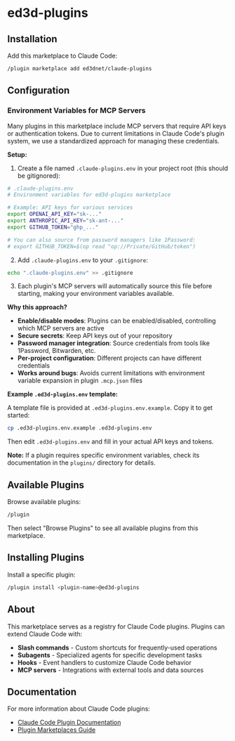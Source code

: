 # ed3d-plugins

## Installation

Add this marketplace to Claude Code:

```bash
/plugin marketplace add ed3dnet/claude-plugins
```

## Configuration

### Environment Variables for MCP Servers

Many plugins in this marketplace include MCP servers that require API keys or authentication tokens. Due to current limitations in Claude Code's plugin system, we use a standardized approach for managing these credentials.

**Setup:**

1. Create a file named `.claude-plugins.env` in your project root (this should be gitignored):

```bash
# .claude-plugins.env
# Environment variables for ed3d-plugins marketplace

# Example: API keys for various services
export OPENAI_API_KEY="sk-..."
export ANTHROPIC_API_KEY="sk-ant-..."
export GITHUB_TOKEN="ghp_..."

# You can also source from password managers like 1Password:
# export GITHUB_TOKEN=$(op read "op://Private/GitHub/token")
```

2. Add `.claude-plugins.env` to your `.gitignore`:

```bash
echo ".claude-plugins.env" >> .gitignore
```

3. Each plugin's MCP servers will automatically source this file before starting, making your environment variables available.

**Why this approach?**

- **Enable/disable modes**: Plugins can be enabled/disabled, controlling which MCP servers are active
- **Secure secrets**: Keep API keys out of your repository
- **Password manager integration**: Source credentials from tools like 1Password, Bitwarden, etc.
- **Per-project configuration**: Different projects can have different credentials
- **Works around bugs**: Avoids current limitations with environment variable expansion in plugin `.mcp.json` files

**Example `.ed3d-plugins.env` template:**

A template file is provided at `.ed3d-plugins.env.example`. Copy it to get started:

```bash
cp .ed3d-plugins.env.example .ed3d-plugins.env
```

Then edit `.ed3d-plugins.env` and fill in your actual API keys and tokens.

**Note:** If a plugin requires specific environment variables, check its documentation in the `plugins/` directory for details.

## Available Plugins

Browse available plugins:

```bash
/plugin
```

Then select "Browse Plugins" to see all available plugins from this marketplace.

## Installing Plugins

Install a specific plugin:

```bash
/plugin install <plugin-name>@ed3d-plugins
```

## About

This marketplace serves as a registry for Claude Code plugins. Plugins can extend Claude Code with:

- **Slash commands** - Custom shortcuts for frequently-used operations
- **Subagents** - Specialized agents for specific development tasks
- **Hooks** - Event handlers to customize Claude Code behavior
- **MCP servers** - Integrations with external tools and data sources

## Documentation

For more information about Claude Code plugins:
- [Claude Code Plugin Documentation](https://docs.claude.com/en/docs/claude-code/plugins)
- [Plugin Marketplaces Guide](https://docs.claude.com/en/docs/claude-code/plugin-marketplaces)
